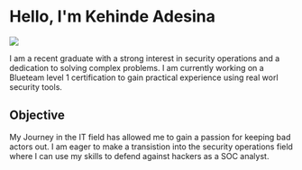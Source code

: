 # Hello, I'm Kehinde Adesina
<a href="https://www.linkedin.com/in/kehinde-adesina-9a387bb4/"><img src="https://img.shields.io/badge/-LinkedIn-0072b1?&style=for-the-badge&logo=linkedin&logoColor=white" /></a>


I am a recent graduate with a strong interest in security operations and a dedication to solving complex problems.
I am currently working on a Blueteam level 1 certification to gain practical experience using real worl security tools. 

## Objective 

My Journey in the IT field has allowed me to gain a passion for keeping bad actors out. I am eager to make a transistion into the security operations field where I can use my skills to defend against hackers as a SOC analyst. 



<!---
kadesina/kadesina is a ✨ special ✨ repository because its `README.md` (this file) appears on your GitHub profile.
You can click the Preview link to take a look at your changes.
--->

